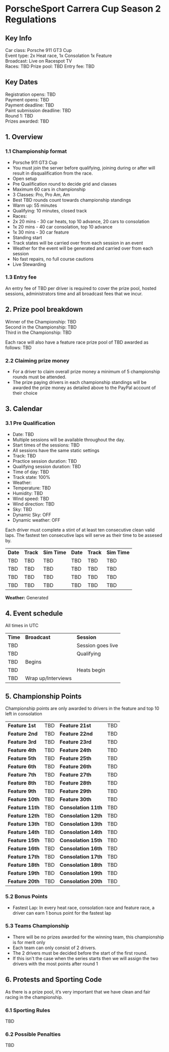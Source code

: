 # PorscheSport Carrera Cup Season 2 Regulations


## Key Info

Car class: Porsche 911 GT3 Cup  
Event type: 2x Heat race, 1x Consolation 1x Feature  
Broadcast: Live on Racespot TV  
Races: TBD 
Prize pool: TBD
Entry fee: TBD  

## Key Dates
Registration opens: TBD  
Payment opens: TBD   
Payment deadline: TBD  
Paint submission deadline: TBD  
Round 1: TBD  
Prizes awarded: TBD  

## 1. Overview

### 1.1 Championship format
- Porsche 911 GT3 Cup 
- You must join the server before qualifying, joining during or after will result in disqualification from the race.
- Open setup
- Pre Qualification round to decide grid and classes
- Maximum 60 cars in championship
- 3 Classes: Pro, Pro Am, Am 
- Best TBD rounds count towards championship standings
- Warm up: 55 minutes
- Qualifying: 10 minutes, closed track
- Races:
 - 2x 20 mins - 30 car heats, top 10 advance, 20 cars to consolation
 - 1x 20 mins - 40 car consolation, top 10 advance
 - 1x 30 mins - 30 car feature
- Standing start
- Track states will be carried over from each session in an event
- Weather for the event will be generated and carried over from each session
- No fast repairs, no full course cautions
- Live Stewarding

### 1.3 Entry fee
An entry fee of TBD per driver is required to cover the prize pool, hosted sessions, administrators time and all broadcast fees that we incur.

## 2. Prize pool breakdown
Winner of the Championship: TBD  
Second in the Championship: TBD  
Third in the Championship: TBD  

Each race will also have a feature race prize pool of TBD awarded as follows: TBD

### 2.2 Claiming prize money
- For a driver to claim overall prize money a minimum of 5 championship rounds must be attended.
- The prize paying drivers in each championship standings will be awarded the prize money as detailed above to the PayPal account of their choice

## 3. Calendar

### 3.1 Pre Qualification
- Date: TBD
- Multiple sessions will be available throughout the day.
- Start times of the sessions: TBD
- All sessions have the same static settings
- Track: TBD
- Practice session duration: TBD
- Qualifying session duration: TBD
- Time of day: TBD
- Track state: 100%
- Weather:
- Temperature: TBD
- Humidity: TBD
- Wind speed: TBD
- Wind direction: TBD
- Sky: TBD
- Dynamic Sky: OFF
- Dynamic weather: OFF

Each driver must complete a stint of at least ten consecutive clean valid laps. The fastest ten consecutive laps will serve as their time to be assesed by. 

<table>
  <tr>
   <td><strong>Date</strong>
   </td>
   <td><strong>Track</strong>
   </td>
   <td><strong>Sim Time</strong>
   </td>
   <td><strong>Date</strong>
   </td>
   <td><strong>Track</strong>
   </td>
   <td><strong>Sim Time</strong>
   </td>
  </tr>
  <tr>
   <td>TBD
   </td>
   <td>TBD
   </td>
   <td>TBD
   </td>
   <td>TBD
   </td>
   <td>TBD
   </td>
   <td>TBD
   </td>
  </tr>
  <tr>
   <td>TBD
   </td>
   <td>TBD
   </td>
   <td>TBD
   </td>
   <td>TBD
   </td>
   <td>TBD
   </td>
   <td>TBD
   </td>
  </tr>
  <tr>
   <td>TBD
   </td>
   <td>TBD
   </td>
   <td>TBD
   </td>
   <td>TBD
   </td>
   <td>TBD
   </td>
   <td>TBD
   </td>
  </tr>
  <tr>
   <td>TBD
   </td>
   <td>TBD
   </td>
   <td>TBD
   </td>
   <td>TBD
   </td>
   <td>TBD
   </td>
   <td>TBD
   </td>
  </tr>
</table>

**Weather:** Generated  

## 4. Event schedule
All times in UTC

<table>
  <tr>
   <td><strong>Time</strong>
   </td>
   <td><strong>Broadcast</strong>
   </td>
   <td><strong>Session</strong>
   </td>
  </tr>
  <tr>
   <td>TBD
   </td>
   <td>
   </td>
   <td>Session goes live
   </td>
  </tr>
  <tr>
   <td>TBD
   </td>
   <td>
   </td>
   <td>Qualifying
   </td>
  </tr>
  <tr>
   <td>TBD
   </td>
   <td>Begins
   </td>
   <td>
   </td>
  </tr>
  <tr>
   <td>TBD
   </td>
   <td>
   </td>
   <td>Heats begin
   </td>
  </tr>
  <tr>
   <td>TBD
   </td>
   <td>Wrap up/Interviews
   </td>
   <td>
   </td>
  </tr>
</table>

## 5. Championship Points
Championship points are only awarded to drivers in the feature and top 10 left in consolation


<table>
  <tr>
   <td><strong>Feature 1st</strong>
   </td>
   <td>TBD
   </td>
   <td><strong>Feature 21st</strong>
   </td>
   <td>TBD
   </td>
  </tr>
  <tr>
   <td><strong>Feature 2nd</strong>
   </td>
   <td>TBD
   </td>
   <td><strong>Feature 22nd</strong>
   </td>
   <td>TBD
   </td>
  </tr>
  <tr>
   <td><strong>Feature 3rd</strong>
   </td>
   <td>TBD
   </td>
   <td><strong>Feature 23rd</strong>
   </td>
   <td>TBD
   </td>
  </tr>
  <tr>
   <td><strong>Feature 4th</strong>
   </td>
   <td>TBD
   </td>
   <td><strong>Feature 24th</strong>
   </td>
   <td>TBD
   </td>
  </tr>
  <tr>
   <td><strong>Feature 5th</strong>
   </td>
   <td>TBD
   </td>
   <td><strong>Feature 25th</strong>
   </td>
   <td>TBD
   </td>
  </tr>
  <tr>
   <td><strong>Feature 6th</strong>
   </td>
   <td>TBD
   </td>
   <td><strong>Feature 26th</strong>
   </td>
   <td>TBD
   </td>
  </tr>
  <tr>
   <td><strong>Feature 7th</strong>
   </td>
   <td>TBD
   </td>
   <td><strong>Feature 27th</strong>
   </td>
   <td>TBD
   </td>
  </tr>
  <tr>
   <td><strong>Feature 8th</strong>
   </td>
   <td>TBD
   </td>
   <td><strong>Feature 28th</strong>
   </td>
   <td>TBD
   </td>
  </tr>
  <tr>
   <td><strong>Feature 9th</strong>
   </td>
   <td>TBD
   </td>
   <td><strong>Feature 29th</strong>
   </td>
   <td>TBD
   </td>
  </tr>
  <tr>
   <td><strong>Feature 10th</strong>
   </td>
   <td>TBD
   </td>
   <td><strong>Feature 30th</strong>
   </td>
   <td>TBD
   </td>
  </tr>
  <tr>
   <td><strong>Feature 11th</strong>
   </td>
   <td>TBD
   </td>
   <td><strong>Consolation 11th</strong>
   </td>
   <td>TBD
   </td>
  </tr>
  <tr>
   <td><strong>Feature 12th</strong>
   </td>
   <td>TBD
   </td>
   <td><strong>Consolation 12th</strong>
   </td>
   <td>TBD
   </td>
  </tr>
  <tr>
   <td><strong>Feature 13th</strong>
   </td>
   <td>TBD
   </td>
   <td><strong>Consolation 13th</strong>
   </td>
   <td>TBD
   </td>
  </tr>
  <tr>
   <td><strong>Feature 14th</strong>
   </td>
   <td>TBD
   </td>
   <td><strong>Consolation 14th</strong>
   </td>
   <td>TBD
   </td>
  </tr>
  <tr>
   <td><strong>Feature 15th</strong>
   </td>
   <td>TBD
   </td>
   <td><strong>Consolation 15th</strong>
   </td>
   <td>TBD
   </td>
  </tr>
  <tr>
   <td><strong>Feature 16th</strong>
   </td>
   <td>TBD
   </td>
   <td><strong>Consolation 16th</strong>
   </td>
   <td>TBD
   </td>
  </tr>
  <tr>
   <td><strong>Feature 17th</strong>
   </td>
   <td>TBD
   </td>
   <td><strong>Consolation 17th</strong>
   </td>
   <td>TBD
   </td>
  </tr>
  <tr>
   <td><strong>Feature 18th</strong>
   </td>
   <td>TBD
   </td>
   <td><strong>Consolation 18th</strong>
   </td>
   <td>TBD
   </td>
  </tr>
  <tr>
   <td><strong>Feature 19th</strong>
   </td>
   <td>TBD
   </td>
   <td><strong>Consolation 19th</strong>
   </td>
   <td>TBD
   </td>
  </tr>
  <tr>
   <td><strong>Feature 20th</strong>
   </td>
   <td>TBD
   </td>
   <td><strong>Consolation 20th</strong>
   </td>
   <td>TBD
   </td>
  </tr>
</table>

### 5.2 Bonus Points
- Fastest Lap: In every heat race, consolation race and feature race, a driver can earn 1 bonus point for the fastest lap

### 5.3 Teams Championship
- There will be no prizes awarded for the winning team, this championship is for merit only
- Each team can only consist of 2 drivers.
 - The 2 drivers must be decided before the start of the first round.
  - If this isn't the case when the series starts then we will assign the two drivers with the most points after round 1

## 6. Protests and Sporting Code
As there is a prize pool, it’s very important that we have clean and fair racing in the championship.

### 6.1 Sporting Rules
TBD

### 6.2 Possible Penalties
TBD
